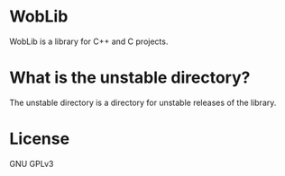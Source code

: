 # WobLib
WobLib is a library for C++ and C projects.
# What is the unstable directory?
The unstable directory is a directory for unstable releases of the library.
# License
GNU GPLv3